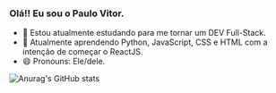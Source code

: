 ### Olá!! Eu sou o Paulo Vitor.

- 🔭 Estou atualmente estudando para me tornar um DEV Full-Stack.
- 🌱 Atualmente aprendendo Python, JavaScript, CSS e HTML com a intenção de começar o ReactJS.
- 😄 Pronouns: Ele/dele.

![Anurag's GitHub stats](https://github-readme-stats.vercel.app/api?username=PauloVitorr&show_icons=true&theme=radical)
